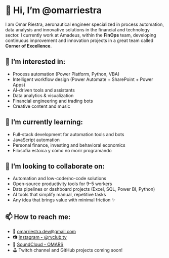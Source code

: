 # 👋 Hi, I’m @omarriestra

I am Omar Riestra, aeronautical engineer specialized in process automation, data analysis and innovative solutions in the financial and technology sector. I currently work at Amadeus, within the **FinOps** team, developing continuous improvement and innovation projects in a great team called **Corner of Excellence**.

## 👀 I’m interested in:
- Process automation (Power Platform, Python, VBA)
- Intelligent workflow design (Power Automate + SharePoint + Power Apps)
- AI-driven tools and assistants
- Data analytics & visualization
- Financial engineering and trading bots
- Creative content and music

## 🌱 I’m currently learning:
- Full-stack development for automation tools and bots
- JavaScript automation
- Personal finance, investing and behavioral economics
- Filosofía estoica y cómo no morir programando

## 💞️ I’m looking to collaborate on:
- Automation and low-code/no-code solutions
- Open-source productivity tools for 9–5 workers
- Data pipelines or dashboard projects (Excel, SQL, Power BI, Python)
- AI tools that simplify manual, repetitive tasks
- Any idea that brings value with minimal friction ✨

## 📫 How to reach me:
- 📩 omarriestra.dev@gmail.com  
- 📷 [Instagram - @rvclub.tv](https://www.instagram.com/rvclub.tv)
- 🎵 [SoundCloud - OMARS](https://soundcloud.com/omardos)
- 🕹️ Twitch channel and GitHub projects coming soon!

